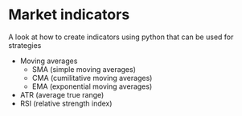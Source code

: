 # Market indicators

A look at how to create indicators using python that can be used for strategies

- Moving averages
    - SMA (simple moving averages)
    - CMA (cumilitative moving averages)
    - EMA (exponential moving averages)
- ATR (average true range)
- RSI (relative strength index)

